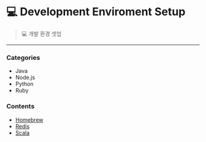 # :computer: Development Enviroment Setup
> :computer: 개발 환경 셋업

---
### Categories
* Java
* Node.js
* Python
* Ruby

### Contents
- [Homebrew](contents/Homebrew/Homebrew.md)
- [Redis](contents/Redis/Redis.md)
- [Scala](contents/Scala/Scala.md)
